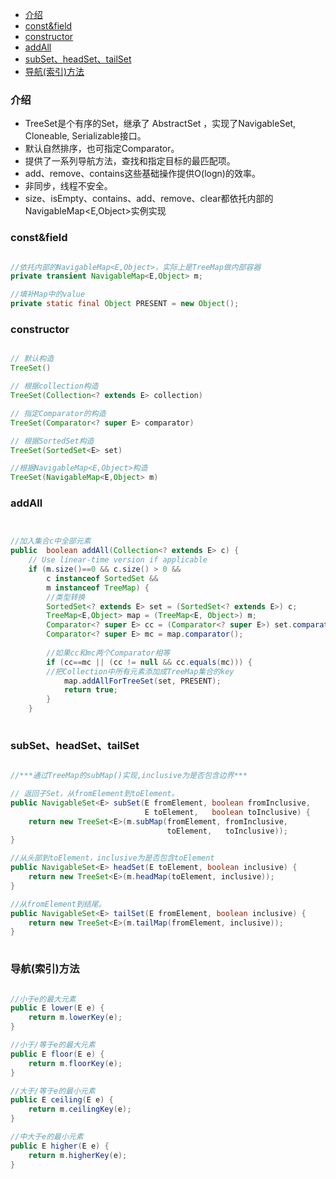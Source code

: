 - [介绍](#介绍)
- [const&field](#constfield)
- [constructor](#constructor)
- [addAll](#addall)
- [subSet、headSet、tailSet](#subsetheadsettailset)
- [导航(索引)方法](#导航索引方法)

### 介绍

- TreeSet是个有序的Set，继承了 AbstractSet ，实现了NavigableSet, Cloneable, Serializable接口。
- 默认自然排序，也可指定Comparator。
- 提供了一系列导航方法，查找和指定目标的最匹配项。
- add、remove、contains这些基础操作提供O(logn)的效率。
- 非同步，线程不安全。
- size、isEmpty、contains、add、remove、clear都依托内部的NavigableMap<E,Object>实例实现

### const&field

```java

//依托内部的NavigableMap<E,Object>，实际上是TreeMap做内部容器
private transient NavigableMap<E,Object> m;

//填补Map中的value
private static final Object PRESENT = new Object();


```


### constructor

```java

// 默认构造
TreeSet()

// 根据collection构造
TreeSet(Collection<? extends E> collection)

// 指定Comparator的构造
TreeSet(Comparator<? super E> comparator)

// 根据SortedSet构造
TreeSet(SortedSet<E> set)

//根据NavigableMap<E,Object>构造
TreeSet(NavigableMap<E,Object> m)

```

### addAll

```java


//加入集合c中全部元素
public  boolean addAll(Collection<? extends E> c) {
    // Use linear-time version if applicable
    if (m.size()==0 && c.size() > 0 &&
        c instanceof SortedSet &&
        m instanceof TreeMap) {
        //类型转换
        SortedSet<? extends E> set = (SortedSet<? extends E>) c; 
        TreeMap<E,Object> map = (TreeMap<E, Object>) m;
        Comparator<? super E> cc = (Comparator<? super E>) set.comparator();
        Comparator<? super E> mc = map.comparator();
        
        //如果cc和mc两个Comparator相等
        if (cc==mc || (cc != null && cc.equals(mc))) {
        //把Collection中所有元素添加成TreeMap集合的key
            map.addAllForTreeSet(set, PRESENT);
            return true;
        }
    }
    

```

### subSet、headSet、tailSet

```java

//***通过TreeMap的subMap()实现,inclusive为是否包含边界***

// 返回子Set，从fromElement到toElement。
public NavigableSet<E> subSet(E fromElement, boolean fromInclusive,
                              E toElement,   boolean toInclusive) {
    return new TreeSet<E>(m.subMap(fromElement, fromInclusive,
                                   toElement,   toInclusive));
}

//从头部到toElement，inclusive为是否包含toElement
public NavigableSet<E> headSet(E toElement, boolean inclusive) {
    return new TreeSet<E>(m.headMap(toElement, inclusive));
}

//从fromElement到结尾。
public NavigableSet<E> tailSet(E fromElement, boolean inclusive) {
    return new TreeSet<E>(m.tailMap(fromElement, inclusive));
}
    
```

### 导航(索引)方法

```java

//小于e的最大元素
public E lower(E e) {
    return m.lowerKey(e);
}

//小于/等于e的最大元素
public E floor(E e) {
    return m.floorKey(e);
}

//大于/等于e的最小元素
public E ceiling(E e) {
    return m.ceilingKey(e);
}

//中大于e的最小元素
public E higher(E e) {
    return m.higherKey(e);
}

```

